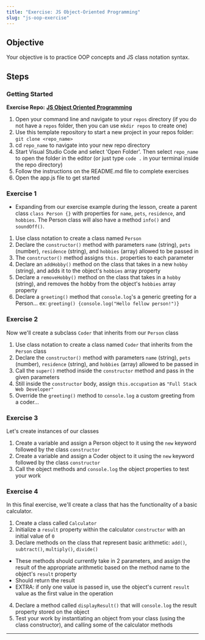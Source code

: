 ```yaml
---
title: "Exercise: JS Object-Oriented Programming"
slug: "js-oop-exercise"
---
```


## Objective

Your objective is to practice OOP concepts and JS class notation syntax.

## Steps

### Getting Started

**Exercise Repo:**
**[JS Object Oriented Programming](https://github.com/truecodersio/JavaScript_OOP)**


1. Open your command line and navigate to your `repos` directory (if you do not have a `repos` folder, then you can use `mkdir repos` to create one)
2. Use this template repository to start a new project in your repos folder: `git clone <repo_name>`
3. cd `repo_name` to navigate into your new repo directory
4. Start Visual Studio Code and select 'Open Folder'. Then select `repo_name` to open the folder in the editor (or just type `code .` in your terminal inside the repo directory)
5. Follow the instructions on the README.md file to complete exercises
6. Open the app.js file to get started

### Exercise 1

- Expanding from our exercise example during the lesson, create a parent class `class Person {}` with properties for `name`, `pets`, `residence`, and `hobbies`. The Person class will also have a method `info()` and `soundOff()`.

1. Use class notation to create a class named `Person`
2. Declare the `constructor()` method with parameters `name` (string), `pets` (number), `residence` (string), and `hobbies` (array) allowed to be passed in
3. The `constructor()` method assigns `this.` properties to each parameter
4. Declare an `addHobby()` method on the class that takes in a new `hobby` (string), and adds it to the object's `hobbies` array property
5. Declare a `removeHobby()` method on the class that takes in a `hobby` (string), and removes the hobby from the object's `hobbies` array property
6. Declare a `greeting()` method that `console.log`'s a generic greeting for a Person... ex: `greeting() {console.log("Hello fellow person!")}`

### Exercise 2

Now we'll create a subclass `Coder` that inherits from our `Person` class

1. Use class notation to create a class named `Coder` that inherits from the `Person` class
2. Declare the `constructor()` method with parameters `name` (string), `pets` (number), `residence` (string), and `hobbies` (array) allowed to be passed in
3. Call the `super()` method inside the `constructor` method and pass in the given parameters
4. Still inside the `constructor` body, assign `this.occupation` as `"Full Stack Web Developer"`
5. Override the `greeting()` method to `console.log` a custom greeting from a coder...

### Exercise 3

Let's create instances of our classes

1. Create a variable and assign a Person object to it using the `new` keyword followed by the class `constructor`
2. Create a variable and assign a Coder object to it using the `new` keyword followed by the class `constructor`
3. Call the object methods and `console.log` the object properties to test your work

### Exercise 4

In this final exercise, we'll create a class that has the functionality of a basic calculator.

1. Create a class called `Calculator`
2. Initialize a `result` property within the calculator `constructor` with an initial value of `0`
3. Declare methods on the class that represent basic arithmetic: `add()`, `subtract()`, `multiply()`, `divide()`
  - These methods should currently take in 2 parameters, and assign the result of the appropriate arithmetic based on the method name to the object's `result` property
  - Should return the result
  - EXTRA: if only one value is passed in, use the object's current `result` value as the first value in the operation
4. Declare a method called `displayResult()` that will `console.log` the result property stored on the object
5. Test your work by instantiating an object from your class (using the class constructor), and calling some of the calculator methods

---
